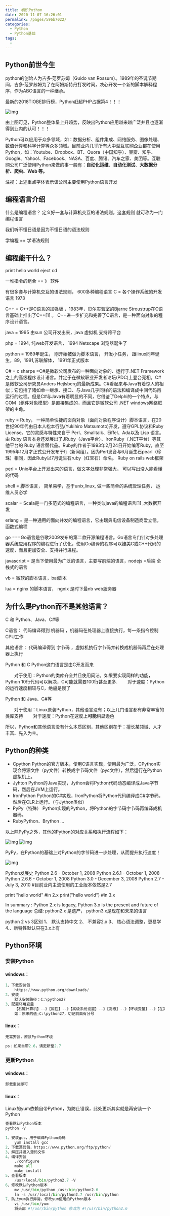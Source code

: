 ```yaml
---
title: 初识Python
date: 2020-11-07 16:26:01
permalink: /pages/596b7022/
categories:
  - Python
  - Python基础
tags:
  - 
---
```

## Python前世今生

python的创始人为吉多·范罗苏姆（Guido van Rossum）。1989年的圣诞节期间，吉多·范罗苏姆为了在阿姆斯特丹打发时间，决心开发一个新的脚本解释程序，作为ABC语言的一种继承。 

最新的2018TIOBE排行榜，Python赶超PHP占据第4！！！

![img](https://pictore-1303861403.cos.ap-chengdu.myqcloud.com/1424879-20180620182438962-1952889584.png)

由上图可见，Python整体呈上升趋势，反映出Python应用越来越广泛并且也逐渐得到业内的认可！！！

Python可以应用于众多领域，如：数据分析、组件集成、网络服务、图像处理、数值计算和科学计算等众多领域。目前业内几乎所有大中型互联网企业都在使用Python，如：Youtube、Dropbox、BT、Quora（中国知乎）、豆瓣、知乎、Google、Yahoo!、Facebook、NASA、百度、腾讯、汽车之家、美团等。互联网公司广泛使用Python来做的事一般有：**自动化运维**、**自动化测试**、**大数据分析、爬虫、Web 等。**

注视：上述重点字体表示该公司主要使用Python语言开发

## 编程语言介绍

什么是编程语言？
定义好一套与计算机交互的语法规则，这套规则 就可称为一门编程语言


我们听不懂日语是因为不懂日语的语法规则

学编程 == 学语法规则

## 编程能干什么？

print hello world
eject cd

一堆指令的组合 == 》 软件

有很多套与计算机交互的语法规则，
600多种编程语言
C = 各个操作系统的开发语言 1973

C++ = C++是C语言的加强版 ，1983年，贝尔实验室的Bjarne Stroustrup在C语言基础上推出了C++[1] 。 C++进一步扩充和完善了C语言，是一种面向对象的程序设计语言。

java = 1995 由sun 公司开发出来，java 虚拟机 支持跨平台

php = 1994, 纯web开发语言， 1994 Netscape 浏览器诞生了

python = 1989年诞生， 刚开始被做为脚本语言， 开发小任务， 跟linux同年诞生，89，1991,苏联解体， 1991年正式版本


C# = c sharpe =C#是微软公司发布的一种面向对象的、运行于.NET Framework之上的高级程序设计语言。并定于在微软职业开发者论坛(PDC)上登台亮相。C#是微软公司研究员Anders Hejlsberg的最新成果。C#看起来与Java有着惊人的相似；它包括了诸如单一继承、接口、与Java几乎同样的语法和编译成中间代码再运行的过程。但是C#与Java有着明显的不同，它借鉴了Delphi的一个特点，与COM（组件对象模型）是直接集成的，而且它是微软公司 .NET windows网络框架的主角。


ruby = Ruby， 一种简单快捷的面向对象（面向对象程序设计）脚本语言，在20世纪90年代由日本人松本行弘(Yukihiro Matsumoto)开发，遵守GPL协议和Ruby License。它的灵感与特性来自于 Perl、Smalltalk、Eiffel、Ada以及 Lisp 语言。由 Ruby 语言本身还发展出了JRuby（Java平台）、IronRuby（.NET平台）等其他平台的 Ruby 语言替代品。Ruby的作者于1993年2月24日开始编写Ruby，直至1995年12月才正式公开发布于fj（新闻组）。因为Perl发音与6月诞生石pearl（珍珠）相同，因此Ruby以7月诞生石ruby（红宝石）命名。
Ruby on rails web框架

perl = Unix平台上开发出来的语言，做文字处理非常强大， 可以写出没人能看懂的代码

shell = 脚本语言， 简单易学，基于unix,linux, 做一些简单的系统管理任务， 运维人员必学

scalar = Scala是一门多范式的编程语言，一种类似java的编程语言[1] ,大数据开发

erlang = 是一种通用的面向并发的编程语言，它由瑞典电信设备制造商爱立信，函数式编程

go ===Go语言是谷歌2009发布的第二款开源编程语言。Go语言专门针对多处理器系统应用程序的编程进行了优化，使用Go编译的程序可以媲美C或C++代码的速度，而且更加安全、支持并行进程。

javascript = 是当下使用最为广泛的语言，主要写前端的语言，nodejs =后端 全栈式的语言

vb = 微软的脚本语言，bat脚本

lua = nginx 的脚本语言， ngnix 是时下最nb web服务器

## 为什么是Python而不是其他语言？

C 和 Python、Java、C#等

  C语言： 代码编译得到 机器码 ，机器码在处理器上直接执行，每一条指令控制CPU工作

其他语言： 代码编译得到 字节码 ，虚拟机执行字节码并转换成机器码再后在处理器上执行

Python 和 C  Python这门语言是由C开发而来

　　对于使用：Python的类库齐全并且使用简洁，如果要实现同样的功能，Python 10行代码可以解决，C可能就需要100行甚至更多.
　　对于速度：Python的运行速度相较与C，绝逼是慢了

Python 和 Java、C#等

　　对于使用：Linux原装Python，其他语言没有；以上几门语言都有非常丰富的类库支持
　　对于速度：Python在速度上**可能**稍显逊色

所以，Python和其他语言没有什么本质区别，其他区别在于：擅长某领域、人才丰富、先入为主。

## Python的种类

- Cpython
    Python的官方版本，使用C语言实现，使用最为广泛，CPython实现会将源文件（py文件）转换成字节码文件（pyc文件），然后运行在Python虚拟机上。
- Jyhton
    Python的Java实现，Jython会将Python代码动态编译成Java字节码，然后在JVM上运行。
- IronPython
    Python的C#实现，IronPython将Python代码编译成C#字节码，然后在CLR上运行。（与Jython类似）
- PyPy（特殊）
    Python实现的Python，将Python的字节码字节码再编译成机器码。
- RubyPython、Brython ...

以上除PyPy之外，其他的Python的对应关系和执行流程如下：

![img](https://images2015.cnblogs.com/blog/425762/201510/425762-20151024113930614-2128955181.png) ![img](https://images2015.cnblogs.com/blog/425762/201510/425762-20151024114048849-189055880.png)

PyPy，在Python的基础上对Python的字节码进一步处理，从而提升执行速度！

![img](https://images2015.cnblogs.com/blog/425762/201510/425762-20151024114724817-2135944387.png)

Python发展史
Python 2.6 - October 1, 2008
Python 2.6.1 - October 1, 2008
Python 2.6.6 - October 1, 2008
Python 3.0 - December 3, 2008
Python 2.7 - July 3, 2010 #目前业内主流使用的工业版本依然是2.7

print "hello world" #in 2.x
print("hello world") #in 3.x

In summary : Python 2.x is legacy, Python 3.x is the present and future of the language
总结: python2.x 是遗产， python3.x是现在和未来的语言

python 2 vs 3区别
1、 默认支持中文
2、 不兼容2.x
3、 核心语法调整，更易学
4.、新特性默认只在3.x上有

## Python环境 

### 安装Python

#### windows：

```python
1、下载安装包
    https://www.python.org/downloads/
2、安装
    默认安装路径：C:\python27
3、配置环境变量
    【右键计算机】--》【属性】--》【高级系统设置】--》【高级】--》【环境变量】--》【在第二个内容框中找到 变量名为Path 的一行，双击】 --> 【Python安装目录追加到变值值中，用 ； 分割】
    如：原来的值;C:\python27，切记前面有分号
```

#### linux：

```python
无需安装，原装Python环境
  
ps：如果自带2.6，请更新至2.7
```

### 更新Python

#### windows：

```python
卸载重装即可
```

#### linux：

Linux的yum依赖自带Python，为防止错误，此处更新其实就是再安装一个Python

```python
查看默认Python版本
python -V
  
1、安装gcc，用于编译Python源码
    yum install gcc
2、下载源码包，https://www.python.org/ftp/python/
3、解压并进入源码文件
4、编译安装
    ./configure
    make all
    make install
5、查看版本
    /usr/local/bin/python2.7 -V
6、修改默认Python版本
    mv /usr/bin/python /usr/bin/python2.6
    ln -s /usr/local/bin/python2.7 /usr/bin/python
7、防止yum执行异常，修改yum使用的Python版本
    vi /usr/bin/yum
    将头部 #!/usr/bin/python 修改为 #!/usr/bin/python2.6
```

